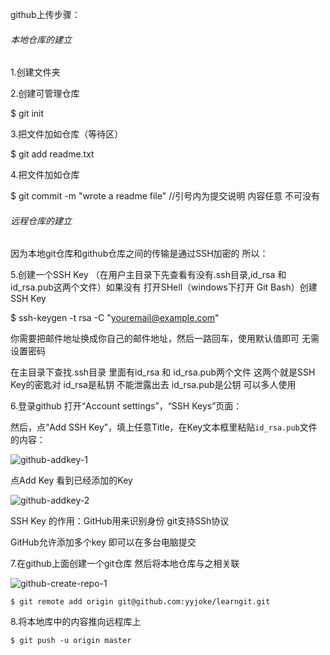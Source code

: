 github上传步骤：

###### 本地仓库的建立

1.创建文件夹

2.创建可管理仓库  

 $ git init

3.把文件加如仓库（等待区） 

  $ git add readme.txt

4.把文件加如仓库   

$ git commit -m "wrote a readme file" //引号内为提交说明 内容任意 不可没有

###### 远程仓库的建立

因为本地git仓库和github仓库之间的传输是通过SSH加密的  所以：

5.创建一个SSH Key  （在用户主目录下先查看有没有.ssh目录,id_rsa 和id_rsa.pub这两个文件）如果没有  打开SHell（windows下打开 Git Bash）创建SSH Key  

 $ ssh-keygen -t rsa -C "youremail@example.com"

你需要把邮件地址换成你自己的邮件地址，然后一路回车，使用默认值即可  无需设置密码

在主目录下查找.ssh目录  里面有id_rsa 和 id_rsa.pub两个文件    这两个就是SSH Key的密匙对   id_rsa是私钥 不能泄露出去   id_rsa.pub是公钥  可以多人使用

6.登录github   打开“Account settings”，“SSH Keys”页面：

然后，点“Add SSH Key”，填上任意Title，在Key文本框里粘贴`id_rsa.pub`文件的内容：



![github-addkey-1](https://www.liaoxuefeng.com/files/attachments/919021379029408/0)



点Add Key  看到已经添加的Key

![github-addkey-2](https://www.liaoxuefeng.com/files/attachments/919021395420160/0)

SSH Key 的作用：GitHub用来识别身份   git支持SSh协议

GitHub允许添加多个key  即可以在多台电脑提交



7.在github上面创建一个git仓库  然后将本地仓库与之相关联

 ![github-create-repo-1](https://www.liaoxuefeng.com/files/attachments/919021631860000/0)



```
$ git remote add origin git@github.com:yyjoke/learngit.git
```

8.将本地库中的内容推向远程库上

```
$ git push -u origin master
```

